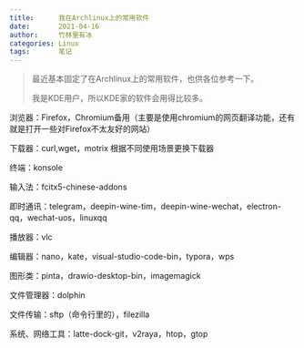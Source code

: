 ```yaml
---
title:      我在Archlinux上的常用软件
date:       2021-04-16
author:     竹林里有冰
categories: Linux
tags:       笔记
---
```


> 最近基本固定了在Archlinux上的常用软件，也供各位参考一下。
>
> 我是KDE用户，所以KDE家的软件会用得比较多。

浏览器：Firefox，Chromium备用（主要是使用chromium的网页翻译功能，还有就是打开一些对Firefox不太友好的网站）

下载器：curl,wget，motrix	根据不同使用场景更换下载器

终端：konsole

输入法：fcitx5-chinese-addons

即时通讯：telegram，deepin-wine-tim，deepin-wine-wechat，electron-qq，wechat-uos，linuxqq

播放器：vlc

编辑器：nano，kate，visual-studio-code-bin，typora，wps

图形类：pinta，drawio-desktop-bin，imagemagick

文件管理器：dolphin

文件传输：sftp（命令行里的），filezilla

系统、网络工具：latte-dock-git，v2raya，htop，gtop